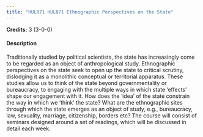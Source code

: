 ```yaml
---
title: "HUL871 HUL871 Ethnographic Perspectives on the State"
---
```

**Credits:** 3 (3-0-0)

#### Description
Traditionally studied by political scientists, the state has increasingly come to be regarded as an object of anthropological study. Ethnographic perspectives on the state seek to open up the state to critical scrutiny, dislodging it as a monolithic conceptual or territorial apparatus. These studies allow us to think of the state beyond governmentality or bureaucracy, to engaging with the multiple ways in which state ‘effects’ shape our engagement with it. How does the ‘idea’ of the state constrain the way in which we ‘think’ the state? What are the ethnographic sites through which the state emerges as an object of study, e.g., bureaucracy, law, sexuality, marriage, citizenship, borders etc? The course will consist of seminars designed around a set of readings, which will be discussed in detail each week.